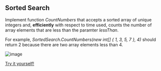 ## Sorted Search

Implement function _CountNumbers_ that accepts a sorted array of unique integers and, **efficiently** with respect to time used, counts the number of array elements that are less than the paramter _lessThan_.

For example, _SortedSearch.CountNumbers(new int[] { 1, 3, 5, 7 }, 4)_ should return 2 because there are two array elements less than 4.

![image](https://user-images.githubusercontent.com/15602473/233814454-3f7ef7e2-a911-4005-bcc4-d3df691a9b0a.png)

[Try it yourself!](https://www.testdome.com/questions/c-sharp/sorted-search/96012)
